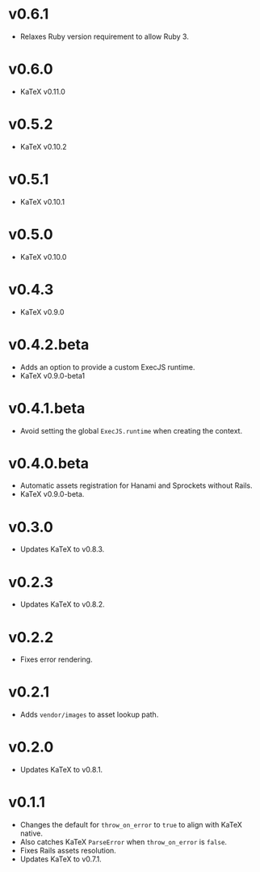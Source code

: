 # v0.6.1

* Relaxes Ruby version requirement to allow Ruby 3.
# v0.6.0

* KaTeX v0.11.0

# v0.5.2

* KaTeX v0.10.2

# v0.5.1

* KaTeX v0.10.1

# v0.5.0

* KaTeX v0.10.0

# v0.4.3

* KaTeX v0.9.0

# v0.4.2.beta

* Adds an option to provide a custom ExecJS runtime.
* KaTeX v0.9.0-beta1

# v0.4.1.beta

* Avoid setting the global `ExecJS.runtime` when creating the context.

# v0.4.0.beta

* Automatic assets registration for Hanami and Sprockets without Rails.
* KaTeX v0.9.0-beta.

# v0.3.0

* Updates KaTeX to v0.8.3.

# v0.2.3

* Updates KaTeX to v0.8.2.

# v0.2.2

* Fixes error rendering.

# v0.2.1

* Adds `vendor/images` to asset lookup path.

# v0.2.0

* Updates KaTeX to v0.8.1.

# v0.1.1

* Changes the default for `throw_on_error` to `true` to align with KaTeX native.
* Also catches KaTeX `ParseError` when `throw_on_error` is `false`.
* Fixes Rails assets resolution.
* Updates KaTeX to v0.7.1.

